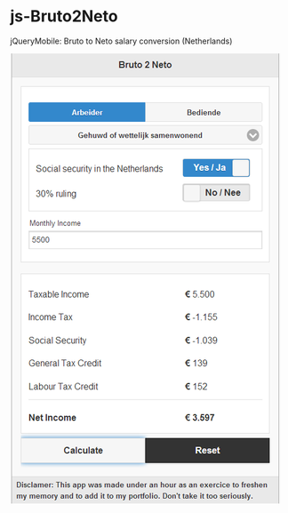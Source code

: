 js-Bruto2Neto
=============

 jQueryMobile: Bruto to Neto salary conversion (Netherlands)


![alt tag](https://raw.githubusercontent.com/nightwolfz/js-Bruto2Neto/master/images/preview.png)
